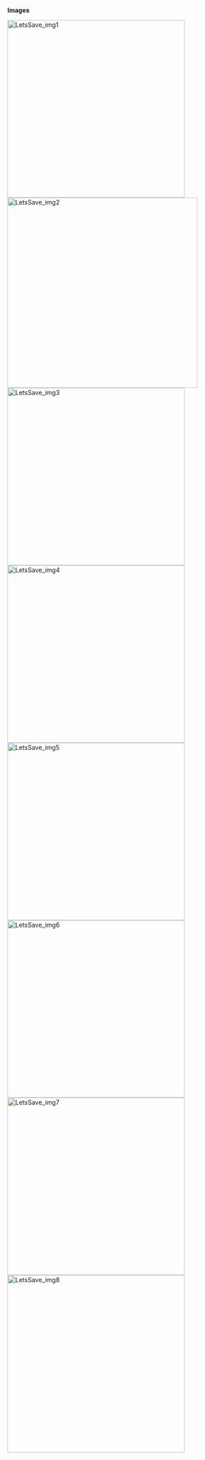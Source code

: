 **Images**

<img width="401" alt="LetsSave_img1" src="https://github.com/NehaW4/letssave/assets/92804162/3a722d5e-8873-499f-9d27-93ba1d43216e">
<img width="430" alt="LetsSave_img2" src="https://github.com/NehaW4/letssave/assets/92804162/1916b430-4c16-4d0c-b8fa-29186fe18be9">
<img width="401" alt="LetsSave_img3" src="https://github.com/NehaW4/letssave/assets/92804162/6ecaa3b5-6327-4732-8df1-5c80b5adbb40">
<img width="401" alt="LetsSave_img4" src="https://github.com/NehaW4/letssave/assets/92804162/0211c62e-1e60-4976-a409-911ed9a93953">
<img width="401" alt="LetsSave_img5" src="https://github.com/NehaW4/letssave/assets/92804162/81d1631c-6022-4b99-957e-cbb521b46fc7">
<img width="401" alt="LetsSave_img6" src="https://github.com/NehaW4/letssave/assets/92804162/928702c4-5fe6-4cb1-b9f4-e9bb4c93f46a">
<img width="401" alt="LetsSave_img7" src="https://github.com/NehaW4/letssave/assets/92804162/24320b3c-37a0-45cf-a5de-a6b0fd248b8f">
<img width="401" alt="LetsSave_img8" src="https://github.com/NehaW4/letssave/assets/92804162/a62ca50a-5dd7-468f-91ed-65455beb265f">
